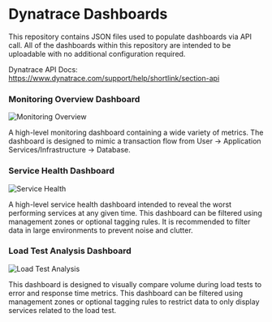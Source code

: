 # Dynatrace Dashboards

This repository contains JSON files used to populate dashboards via API call. All of the dashboards within this repository are intended to be uploadable with no additional configuration required.

Dynatrace API Docs: https://www.dynatrace.com/support/help/shortlink/section-api

### Monitoring Overview Dashboard
![Monitoring Overview](https://raw.githubusercontent.com/NathanBullinger/Dynatrace-Dashboards/master/Dashboard%20Sample%20Images/Monitoring%20Overview.png)

A high-level monitoring dashboard containing a wide variety of metrics. The dashboard is designed to mimic a transaction flow from User -> Application Services/Infrastructure -> Database.


### Service Health Dashboard
![Service Health](https://raw.githubusercontent.com/NathanBullinger/Dynatrace-Dashboards/master/Dashboard%20Sample%20Images/Service%20Health.png)

A high-level service health dashboard intended to reveal the worst performing services at any given time. This dashboard can be filtered using management zones or optional tagging rules. It is recommended to filter data in large environments to prevent noise and clutter.


### Load Test Analysis Dashboard
![Load Test Analysis](https://raw.githubusercontent.com/NathanBullinger/Dynatrace-Dashboards/master/Dashboard%20Sample%20Images/Load%20Test%20Analysis.png)

This dashboard is designed to visually compare volume during load tests to error and response time metrics. This dashboard can be filtered using management zones or optional tagging rules to restrict data to only display services related to the load test.
